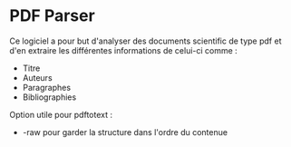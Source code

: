 # PDF Parser

Ce logiciel a pour but d'analyser des documents scientific de type pdf 
et d'en extraire les différentes informations de celui-ci comme :
- Titre
- Auteurs
- Paragraphes
- Bibliographies

Option utile pour pdftotext : 
- -raw pour garder la structure dans l'ordre du contenue